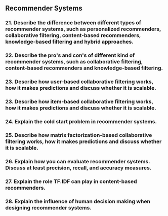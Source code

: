 ## Recommender Systems

### 21. Describe the difference between different types of recommender systems, such as personalized recommenders, collaborative filtering, content-based recommenders, knowledge-based filtering and hybrid approaches.
### 22. Describe the pro's and con's of different kind of recommender systems, such as collaborative filtering, content-based recommenders and knowledge-based filtering.
### 23. Describe how user-based collaborative filtering works, how it makes predictions and discuss whether it is scalable.
### 23. Describe how item-based collaborative filtering works, how it makes predictions and discuss whether it is scalable.
### 24. Explain the cold start problem in recommender systems.
### 25. Describe how matrix factorization-based collaborative filtering works, how it makes predictions and discuss whether it is scalable.
### 26. Explain how you can evaluate recommender systems. Discuss at least precision, recall, and accuracy measures.
### 27. Explain the role TF.IDF can play in content-based recommenders.
### 28. Explain the influence of human decision making when designing recommender systems.
